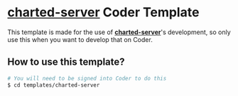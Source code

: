 # [charted-server](https://github.com/charted-dev/charted) Coder Template
This template is made for the use of [**charted-server**](https://github.com/charted-dev/charted)'s development, so only use this when you want to develop that on Coder.

## How to use this template?
```sh
# You will need to be signed into Coder to do this
$ cd templates/charted-server
```
